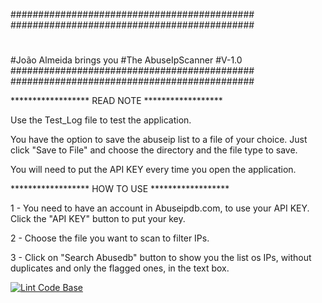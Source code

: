 ############################################
############################################
#
#João Almeida brings you
#The AbuseIpScanner
#V-1.0
############################################
############################################

****************** READ NOTE ******************

Use the Test_Log file to test the application.

You have the option to save the abuseip list to a file of your choice. Just click "Save to File" and choose the directory and the file type to save.

You will need to put the API KEY every time you open the application.

****************** HOW TO USE ******************

1 - You need to have an account in Abuseipdb.com, to use your API KEY. Click the "API KEY" button to put your key.

2 - Choose the file you want to scan to filter IPs.

3 - Click on "Search Abusedb" button to show you the list os IPs, without duplicates and only the flagged ones, in the text box.








[![Lint Code Base](https://github.com/JoaoAlmeida2675/abuseipscan/actions/workflows/super-linter.yml/badge.svg?branch=main&event=push)](https://github.com/JoaoAlmeida2675/abuseipscan/actions/workflows/super-linter.yml)
